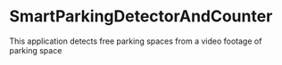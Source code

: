# SmartParkingDetectorAndCounter
This application detects free parking spaces from a video footage of parking space

